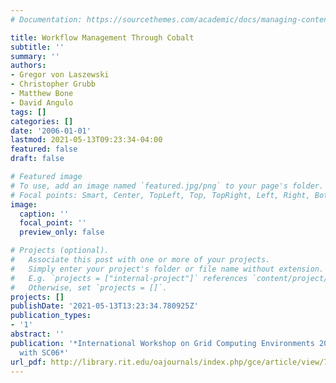 ```yaml
---
# Documentation: https://sourcethemes.com/academic/docs/managing-content/

title: Workflow Management Through Cobalt
subtitle: ''
summary: ''
authors:
- Gregor von Laszewski
- Christopher Grubb
- Matthew Bone
- David Angulo
tags: []
categories: []
date: '2006-01-01'
lastmod: 2021-05-13T09:23:34-04:00
featured: false
draft: false

# Featured image
# To use, add an image named `featured.jpg/png` to your page's folder.
# Focal points: Smart, Center, TopLeft, Top, TopRight, Left, Right, BottomLeft, Bottom, BottomRight.
image:
  caption: ''
  focal_point: ''
  preview_only: false

# Projects (optional).
#   Associate this post with one or more of your projects.
#   Simply enter your project's folder or file name without extension.
#   E.g. `projects = ["internal-project"]` references `content/project/deep-learning/index.md`.
#   Otherwise, set `projects = []`.
projects: []
publishDate: '2021-05-13T13:23:34.780925Z'
publication_types:
- '1'
abstract: ''
publication: '*International Workshop on Grid Computing Environments 2006 in Conjunction
  with SC06*'
url_pdf: http://library.rit.edu/oajournals/index.php/gce/article/view/73/34
---
```

